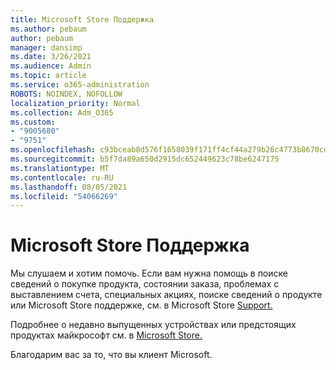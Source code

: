 ```yaml
---
title: Microsoft Store Поддержка
ms.author: pebaum
author: pebaum
manager: dansimp
ms.date: 3/26/2021
ms.audience: Admin
ms.topic: article
ms.service: o365-administration
ROBOTS: NOINDEX, NOFOLLOW
localization_priority: Normal
ms.collection: Adm_O365
ms.custom:
- "9005680"
- "9751"
ms.openlocfilehash: c93bceab8d576f1658039f171ff4cf44a279b26c4773b8670cdad63f27bafbc6
ms.sourcegitcommit: b5f7da89a650d2915dc652449623c78be6247175
ms.translationtype: MT
ms.contentlocale: ru-RU
ms.lasthandoff: 08/05/2021
ms.locfileid: "54066269"
---
```

# <a name="microsoft-store-support"></a>Microsoft Store Поддержка

Мы слушаем и хотим помочь. Если вам нужна помощь в поиске сведений о покупке продукта, состоянии заказа, проблемах с выставлением счета, специальных акциях, поиске сведений о продукте или Microsoft Store поддержке, см. в Microsoft Store [Support.](https://support.microsoft.com/account-billing/contact-microsoft-store-support-4f615f2a-6bbd-fd69-6695-ae213d63eef0)

Подробнее о недавно выпущенных устройствах или предстоящих продуктах майкрософт см. в [Microsoft Store.](https://www.microsoft.com/?ql=1)

Благодарим вас за то, что вы клиент Microsoft.